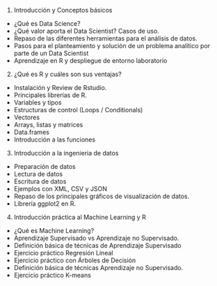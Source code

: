 
1. Introducción y Conceptos básicos

  * ¿Qué es Data Science?
  * ¿Qué valor aporta el Data Scientist? Casos de uso.
  * Repaso de las diferentes herramientas para el análisis de datos.
  * Pasos para el planteamiento y solución de un problema analítico por parte de un Data Scientist
  * Aprendizaje en R y despliegue de entorno laboratorio

2. ¿Qué es R y cuáles son sus ventajas?

  * Instalación y Review de Rstudio.
  * Principales librerías de R.
  * Variables y tipos
  * Estructuras de control (Loops / Conditionals)
  * Vectores
  * Arrays, listas y matrices
  * Data.frames
  * Introducción a las funciones

3. Introducción a la ingenieria de datos

  * Preparación de datos
  * Lectura de datos
  * Escritura de datos
  * Ejemplos con XML, CSV y JSON
  * Repaso de los principales gráficos de visualización de datos.
  * Librería ggplot2 en R.

4. Introducción práctica al Machine Learning y R

  * ¿Qué es Machine Learning?
  * Aprendizaje Supervisado vs Aprendizaje no Supervisado.
  * Definición básica de técnicas de Aprendizaje Supervisado
  * Ejercicio práctico Regresión Lineal
  * Ejercicio práctico con Árboles de Decisión
  * Definición básica de técnicas Aprendizaje no Supervisado.
  * Ejercicio práctico K-means
